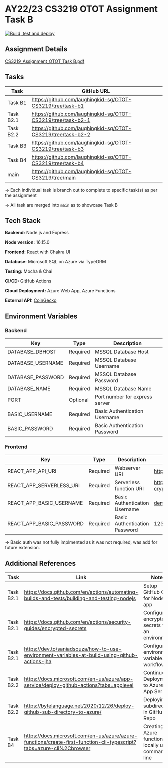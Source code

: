 # AY22/23 CS3219 OTOT Assignment Task B 

[![Build, test and deploy](https://github.com/laughingkid-sg/OTOT-CS3219/actions/workflows/release.yml/badge.svg)](https://github.com/laughingkid-sg/OTOT-CS3219/actions/workflows/release.yml)

## Assignment Details
[CS3219_Assignment_OTOT_Task B.pdf](OTOT_Task_B%20e069206f6a6f49198e3b2b0f9a2a7888/CS3219_Assignment_OTOT_Task_B.pdf)

## Tasks

| Task | GitHub URL |
| --- | --- |
| Task B1 | https://github.com/laughingkid-sg/OTOT-CS3219/tree/task-b1 |
| Task B2.1 | https://github.com/laughingkid-sg/OTOT-CS3219/tree/task-b2-1 |
| Task B2.2 | https://github.com/laughingkid-sg/OTOT-CS3219/tree/task-b2-2 |
| Task B3 | https://github.com/laughingkid-sg/OTOT-CS3219/tree/task-b3 |
| Task B4 | https://github.com/laughingkid-sg/OTOT-CS3219/tree/task-b4 |
| main | https://github.com/laughingkid-sg/OTOT-CS3219/tree/main |

→ Each individual task is branch out to complete to specific task(s) as per the assignment

→ All task are merged into `main` as to showcase Task B

## Tech Stack

**Backend:** Node.js and Express

**Node version:** 16.15.0

**Frontend:** React with Chakra UI

**Database:** Microsoft SQL on Azure via TypeORM

**Testing:** Mocha & Chai

**CI/CD:** GitHub Actions

**Cloud Deployment:** Azure Web App, Azure Functions

**External API:** [CoinGecko](https://www.coingecko.com/en/api/documentation)

## Environment Variables

### Backend

| Key | Type | Description |
| --- | --- | --- |
| DATABASE_DBHOST | Required | MSSQL Database Host |
| DATABASE_USERNAME | Required | MSSQL Database Username |
| DATABASE_PASSWORD | Required | MSSQL Database Password |
| DATABASE_NAME | Required | MSSQL Database Name |
| PORT | Optional | Port number for express server |
| BASIC_USERNAME | Required | Basic Authentication Username  |
| BASIC_PASSWORD | Required | Basic Authentication Password |

### Frontend

| Key | Type | Description | Default Values |
| --- | --- | --- | --- |
| REACT_APP_API_URI | Required | Webserver URI | https://cs3219.azurewebsites.net |
| REACT_APP_SERVERLESS_URI | Required | Serverless function URI | https://trending-crypto.azurewebsites.net |
| REACT_APP_BASIC_USERNAME | Required | Basic Authentication Username  | demo@cs3219.com |
| REACT_APP_BASIC_PASSWORD | Required | Basic Authentication Password | 123456 |

→ Basic auth was not fully implmented as it was not required, was add for future extension.

## Additional References

| Task | Link | Notes |
| --- | --- | --- |
| Task B2.1 | https://docs.github.com/en/actions/automating-builds-and-tests/building-and-testing-nodejs | Setup GitHub CI for Node.js app |
| Task B2.1 | https://docs.github.com/en/actions/security-guides/encrypted-secrets | Configure encrypted secrets for an environment |
| Task B2.1 | https://dev.to/saniadsouza/how-to-use-environment-variables-at-build-using-github-actions-jha | Configure environment variables for workflow |
| Task B2.2 | https://docs.microsoft.com/en-us/azure/app-service/deploy-github-actions?tabs=applevel | Continuous Deployment to Azure App Service  |
| Task B2.2 | https://bytelanguage.net/2020/12/26/deploy-github-sub-directory-to-azure/ | Deploying a subdirectory in GitHub Repo |
| Task B4 | https://docs.microsoft.com/en-us/azure/azure-functions/create-first-function-cli-typescript?tabs=azure-cli%2Cbrowser | Creating Azure function locally using command line |
